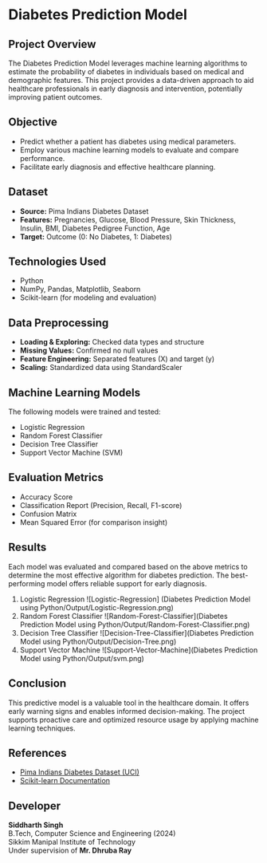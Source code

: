 # Diabetes Prediction Model

## Project Overview
The Diabetes Prediction Model leverages machine learning algorithms to estimate the probability of diabetes in individuals based on medical and demographic features. This project provides a data-driven approach to aid healthcare professionals in early diagnosis and intervention, potentially improving patient outcomes.

## Objective
- Predict whether a patient has diabetes using medical parameters.
- Employ various machine learning models to evaluate and compare performance.
- Facilitate early diagnosis and effective healthcare planning.

## Dataset
- **Source:** Pima Indians Diabetes Dataset
- **Features:** Pregnancies, Glucose, Blood Pressure, Skin Thickness, Insulin, BMI, Diabetes Pedigree Function, Age
- **Target:** Outcome (0: No Diabetes, 1: Diabetes)

## Technologies Used
- Python
- NumPy, Pandas, Matplotlib, Seaborn
- Scikit-learn (for modeling and evaluation)

## Data Preprocessing
- **Loading & Exploring:** Checked data types and structure
- **Missing Values:** Confirmed no null values
- **Feature Engineering:** Separated features (X) and target (y)
- **Scaling:** Standardized data using StandardScaler

## Machine Learning Models
The following models were trained and tested:
- Logistic Regression
- Random Forest Classifier
- Decision Tree Classifier
- Support Vector Machine (SVM)

## Evaluation Metrics
- Accuracy Score
- Classification Report (Precision, Recall, F1-score)
- Confusion Matrix
- Mean Squared Error (for comparison insight)

## Results
Each model was evaluated and compared based on the above metrics to determine the most effective algorithm for diabetes prediction. The best-performing model offers reliable support for early diagnosis.
1. Logistic Regression
   ![Logistic-Regression] (Diabetes Prediction Model using Python/Output/Logistic-Regression.png)
2. Random Forest Classifier
   ![Random-Forest-Classifier](Diabetes Prediction Model using Python/Output/Random-Forest-Classifier.png)
3. Decision Tree Classifier
   ![Decision-Tree-Classifier](Diabetes Prediction Model using Python/Output/Decision-Tree.png)
4. Support Vector Machine
   ![Support-Vector-Machine](Diabetes Prediction Model using Python/Output/svm.png)



## Conclusion
This predictive model is a valuable tool in the healthcare domain. It offers early warning signs and enables informed decision-making. The project supports proactive care and optimized resource usage by applying machine learning techniques.

## References
- [Pima Indians Diabetes Dataset (UCI)](https://archive.ics.uci.edu/ml/datasets/Pima+Indians+Diabetes)
- [Scikit-learn Documentation](https://scikit-learn.org/stable/)

## Developer
**Siddharth Singh**  
B.Tech, Computer Science and Engineering (2024)  
Sikkim Manipal Institute of Technology  
Under supervision of **Mr. Dhruba Ray**

